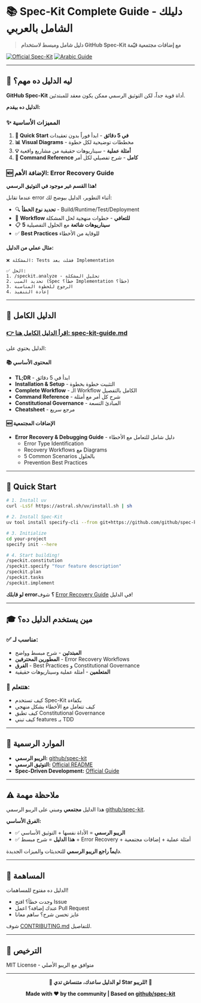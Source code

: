 # 📚 Spec-Kit Complete Guide - دليلك الشامل بالعربي

> **دليل شامل ومبسط لاستخدام GitHub Spec-Kit مع إضافات مجتمعية قيّمة**

[![Official Spec-Kit](https://img.shields.io/badge/Based%20on-github%2Fspec--kit-blue)](https://github.com/github/spec-kit)
[![Arabic Guide](https://img.shields.io/badge/Language-العربية%20%2B%20English-green)](./spec-kit-guide.md)

---

## 🎯 ليه الدليل ده مهم؟

**GitHub Spec-Kit** أداة قوية جداً، لكن التوثيق الرسمي ممكن يكون معقد للمبتدئين. 

**الدليل ده بيقدم:**

### ✨ المميزات الأساسية

1. **🚀 Quick Start في 5 دقائق** - ابدأ فوراً بدون تعقيدات
2. **📊 Visual Diagrams** - مخططات توضيحية لكل خطوة
3. **💡 أمثلة عملية** - سيناريوهات حقيقية من مشاريع واقعية
4. **🔧 Command Reference كامل** - شرح تفصيلي لكل أمر

### 🆕 الإضافة الأهم: Error Recovery Guide

**هذا القسم غير موجود في التوثيق الرسمي!**

عندما تقابل error أثناء التطوير، الدليل بيوضح لك:
- 🔍 **تحديد نوع الخطأ** - Build/Runtime/Test/Deployment
- 🔄 **Workflow للتعافي** - خطوات منهجية لحل المشكلة
- 📋 **5 سيناريوهات شائعة** مع الحلول التفصيلية
- ✅ **Best Practices** للوقاية من الأخطاء

#### مثال عملي من الدليل:

```
❌ المشكلة: Tests فشلت بعد Implementation

✅ الحل:
1. /speckit.analyze - تحليل المشكلة
2. تحديد السبب (Spec خطأ؟ Implementation خطأ؟)
3. الرجوع للخطوة المناسبة
4. إعادة التنفيذ
```

---

## 📖 الدليل الكامل

### [👉 اقرأ الدليل الكامل هنا: spec-kit-guide.md](./spec-kit-guide.md)

الدليل يحتوي على:

#### 📚 المحتوى الأساسي
- **TL;DR** - ابدأ في 5 دقائق
- **Installation & Setup** - التثبيت خطوة بخطوة
- **Complete Workflow** - الـ Workflow الكامل بالتفصيل
- **Command Reference** - شرح كل أمر مع أمثلة
- **Constitutional Governance** - المبادئ التسعة
- **Cheatsheet** - مرجع سريع

#### 🆕 الإضافات المجتمعية
- **Error Recovery & Debugging Guide** - دليل شامل للتعامل مع الأخطاء
  - Error Type Identification
  - Recovery Workflows مع Diagrams
  - 5 Common Scenarios بالحلول
  - Prevention Best Practices

---

## 🚀 Quick Start

```bash
# 1. Install uv
curl -LsSf https://astral.sh/uv/install.sh | sh

# 2. Install Spec-Kit
uv tool install specify-cli --from git+https://github.com/github/spec-kit.git

# 3. Initialize
cd your-project
specify init --here

# 4. Start building!
/speckit.constitution
/speckit.specify "Your feature description"
/speckit.plan
/speckit.tasks
/speckit.implement
```

**لو قابلك error؟** شوف [Error Recovery Guide](./spec-kit-guide.md#error-recovery--debugging-guide) في الدليل!

---

## 🎓 مين يستخدم الدليل ده؟

### ✅ مناسب لـ:
- **المبتدئين** - شرح مبسط وواضح
- **المطورين المحترفين** - Error Recovery Workflows
- **الفرق** - Best Practices و Constitutional Governance
- **المتعلمين** - أمثلة عملية وسيناريوهات حقيقية

### 💪 هتتعلم:
- كيف تستخدم Spec-Kit بكفاءة
- كيف تتعامل مع الأخطاء بشكل منهجي
- كيف تطبق Constitutional Governance
- كيف تبني features بـ TDD

---

## 🔗 الموارد الرسمية

- **الريبو الرسمي:** [github/spec-kit](https://github.com/github/spec-kit)
- **التوثيق الرسمي:** [Official README](https://github.com/github/spec-kit/blob/main/README.md)
- **Spec-Driven Development:** [Official Guide](https://github.com/github/spec-kit/blob/main/spec-driven.md)

---

## ⚠️ ملاحظة مهمة

هذا الدليل **مجتمعي** ومبني على الريبو الرسمي [github/spec-kit](https://github.com/github/spec-kit).

**الفرق الأساسي:**
- ✅ **الريبو الرسمي** = الأداة نفسها + التوثيق الأساسي
- ✅ **هذا الدليل** = شرح مبسط + Error Recovery + أمثلة عملية + إضافات مجتمعية

**دايماً راجع الريبو الرسمي** للتحديثات والميزات الجديدة.

---

## 🤝 المساهمة

الدليل ده مفتوح للمساهمات! 

- وجدت خطأ؟ افتح Issue
- عندك إضافة؟ اعمل Pull Request
- عايز تحسن شرح؟ ساهم معانا

شوف [CONTRIBUTING.md](./CONTRIBUTING.md) للتفاصيل.

---

## 📄 الترخيص

MIT License - متوافق مع الريبو الأصلي

---

<div align="center">

**🌟 لو الدليل ساعدك، متنساش تدي Star للريبو! 🌟**

**Made with ❤️ by the community | Based on [github/spec-kit](https://github.com/github/spec-kit)**

</div>
